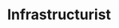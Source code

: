 ---
title: Infrastructurist
crosslinks:
- autotldr
- New_American_System
- nyc
- collapse
- science
- nottheonion
- transit
---